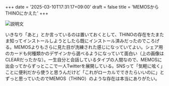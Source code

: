 +++
date = '2025-03-10T17:31:17+09:00'
draft = false
title = 'MEMOSからTHINOにかえた'
+++

![説明文](/images/ob.jpg)

いきなり「あと」とか言っているのは置いておくとして、THINOの存在をたまたま知ってインストールしようとしたら既にインストール済みだったのでころげる。MEMOSよりもさらに見た目が洗練された感じになっていてよい。シェア用のカードも何種類かのデザインから選べるようになっていて面白い（上の画像はCLEARだったかな）。一生自分と会話しているタイプの人間なので、MEMOSに出会ってからずっとここで一人Twitterを展開している。SNSって「気軽に呟く」ことに便利だから使うと思うんだけど「これがローカルでできたらいいのに」とずっと思っていたのでMEMOS（THINO）のような存在は本当にありがたい。
